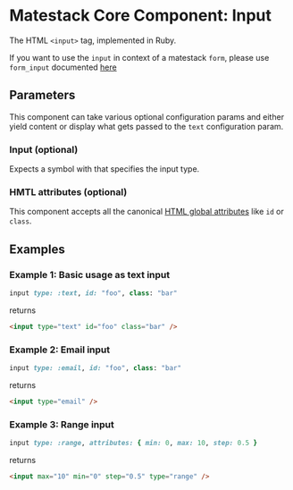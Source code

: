 # Matestack Core Component: Input

The HTML `<input>` tag, implemented in Ruby.

If you want to use the `input` in context of a matestack `form`, please use `form_input`
documented [here](/docs/api/2-components/form.md)

## Parameters
This component can take various optional configuration params and either yield content or display what gets passed to the `text` configuration param.

### Input (optional)
Expects a symbol with that specifies the input type.

### HMTL attributes (optional)
This component accepts all the canonical [HTML global attributes](https://www.w3schools.com/tags/ref_standardattributes.asp) like `id` or `class`.

## Examples

### Example 1: Basic usage as text input

```ruby
input type: :text, id: "foo", class: "bar"
```

returns

```html
<input type="text" id="foo" class="bar" />
```

### Example 2: Email input

```ruby
input type: :email, id: "foo", class: "bar"
```

returns

```html
<input type="email" />
```

### Example 3: Range input

```ruby
input type: :range, attributes: { min: 0, max: 10, step: 0.5 }
```

returns

```html
<input max="10" min="0" step="0.5" type="range" />
```
